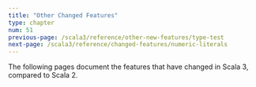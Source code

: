 ```yaml
---
title: "Other Changed Features"
type: chapter
num: 51
previous-page: /scala3/reference/other-new-features/type-test
next-page: /scala3/reference/changed-features/numeric-literals
---
```


The following pages document the features that have changed in Scala 3, compared to Scala 2.

